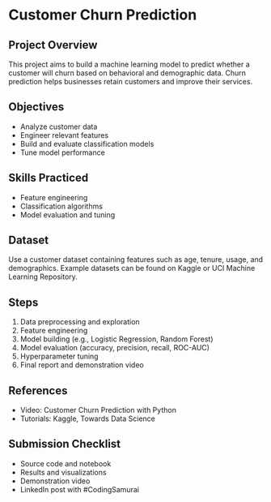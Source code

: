 # Customer Churn Prediction

## Project Overview
This project aims to build a machine learning model to predict whether a customer will churn based on behavioral and demographic data. Churn prediction helps businesses retain customers and improve their services.

## Objectives
- Analyze customer data
- Engineer relevant features
- Build and evaluate classification models
- Tune model performance

## Skills Practiced
- Feature engineering
- Classification algorithms
- Model evaluation and tuning

## Dataset
Use a customer dataset containing features such as age, tenure, usage, and demographics. Example datasets can be found on Kaggle or UCI Machine Learning Repository.

## Steps
1. Data preprocessing and exploration
2. Feature engineering
3. Model building (e.g., Logistic Regression, Random Forest)
4. Model evaluation (accuracy, precision, recall, ROC-AUC)
5. Hyperparameter tuning
6. Final report and demonstration video

## References
- Video: Customer Churn Prediction with Python
- Tutorials: Kaggle, Towards Data Science

## Submission Checklist
- Source code and notebook
- Results and visualizations
- Demonstration video
- LinkedIn post with #CodingSamurai

